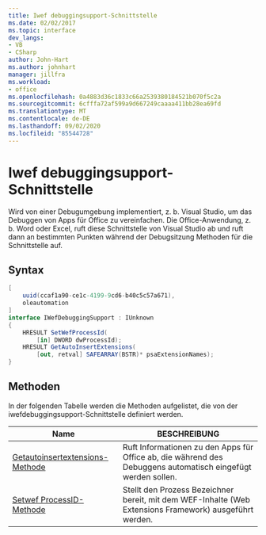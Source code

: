 ```yaml
---
title: Iwef debuggingsupport-Schnittstelle
ms.date: 02/02/2017
ms.topic: interface
dev_langs:
- VB
- CSharp
author: John-Hart
ms.author: johnhart
manager: jillfra
ms.workload:
- office
ms.openlocfilehash: 0a4883d36c1833c66a2539380184521b070f5c2a
ms.sourcegitcommit: 6cfffa72af599a9d667249caaaa411bb28ea69fd
ms.translationtype: MT
ms.contentlocale: de-DE
ms.lasthandoff: 09/02/2020
ms.locfileid: "85544728"
---
```

# <a name="iwefdebuggingsupport-interface"></a>Iwef debuggingsupport-Schnittstelle
  Wird von einer Debugumgebung implementiert, z. b. Visual Studio, um das Debuggen von Apps für Office zu vereinfachen. Die Office-Anwendung, z. b. Word oder Excel, ruft diese Schnittstelle von Visual Studio ab und ruft dann an bestimmten Punkten während der Debugsitzung Methoden für die Schnittstelle auf.

## <a name="syntax"></a>Syntax

```csharp
[
    uuid(ccaf1a90-ce1c-4199-9cd6-b40c5c57a671),
    oleautomation
]
interface IWefDebuggingSupport : IUnknown
{
    HRESULT SetWefProcessId(
        [in] DWORD dwProcessId);
    HRESULT GetAutoInsertExtensions(
        [out, retval] SAFEARRAY(BSTR)* psaExtensionNames);
}
```

## <a name="methods"></a>Methoden
 In der folgenden Tabelle werden die Methoden aufgelistet, die von der iwefdebuggingsupport-Schnittstelle definiert werden.

|Name|BESCHREIBUNG|
|----------|-----------------|
|[Getautoinsertextensions-Methode](../vsto/getautoinsertextensions-method.md)|Ruft Informationen zu den Apps für Office ab, die während des Debuggens automatisch eingefügt werden sollen.|
|[Setwef ProcessID-Methode](../vsto/setwefprocessid-method.md)|Stellt den Prozess Bezeichner bereit, mit dem WEF-Inhalte (Web Extensions Framework) ausgeführt werden.|
